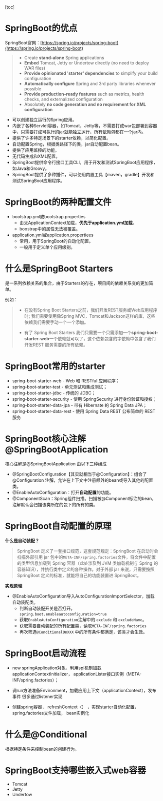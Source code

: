 [toc]

# SpringBoot的优点

SpringBoot官网：[https://spring.io/projects/spring-boot](https://spring.io/projects/spring-boot)

> - Create **stand-alone** Spring applications
> - **Embed** Tomcat, Jetty or Undertow directly (no need to deploy WAR files)
> - **Provide opinionated 'starter' dependencies** to simplify your build configuration
> - **Automatically configure** Spring and 3rd party libraries whenever possible
> - **Provide production-ready features** such as metrics, health checks, and externalized configuration
> - Absolutely **no code generation and no requirement for XML configuration**

- 可以创建独立运行的Spring应用。
- 内嵌了各种Servlet容器，如Tomcat，Jetty等，不需要打成war包部署到容器中，只需要打成可执行的jar就能独立运行，所有依赖包都在一个jar内。
- 提供了许多特定场景下的starter依赖，以简化配置。
- 自动配置Spring，根据类路径下的类，jar自动配置bean。
- 提供了应用监控的功能。
- 无代码生成和XML配置。
- SpringBoot提供命令行接口工具CLI，用于开发和测试SpringBoot应用程序，如Java和Groovy。
- SpringBoot提供了多种插件，可以使用内置工具【maven，gradle】开发和测试SpringBoot应用程序。

# SpringBoot的两种配置文件

- bootstrap.yml或bootstrap.properties
  - 由父ApplicationContext加载，**优先于application.yml加载**。
  - boostrap中的属性无法被覆盖。
- application.yml或application.propertiees
  - 常用，用于SpringBoot的自动化配置。
  - 一般用于定义单个应用级别。

# 什么是SpringBoot Starters

是一系列依赖关系的集合，由于Starters的存在，项目间的依赖关系变的更加简单。

例如：

> - 在没有Spring Boot Starters之前，我们开发REST服务或Web应用程序时; 我们需要使用像Spring MVC，Tomcat和Jackson这样的库，这些依赖我们需要手动一个一个添加。
>
> - 有了 Spring Boot Starters 我们只需要一个只需添加一个**spring-boot-starter-web**一个依赖就可以了，这个依赖包含的字依赖中包含了我们开发REST 服务需要的所有依赖。

# SpringBoot常用的starter

- spring-boot-starter-web - Web 和 RESTful 应用程序；
- spring-boot-starter-test - 单元测试和集成测试；
- spring-boot-starter-jdbc - 传统的 JDBC；
- spring-boot-starter-security - 使用 SpringSecurity 进行身份验证和授权；
- spring-boot-starter-data-jpa - 带有 Hibernate 的 Spring Data JPA；
- spring-boot-starter-data-rest - 使用 Spring Data REST 公布简单的 REST 服务

# SpringBoot核心注解@SpringBootApplication 

核心注解是@SpringBootApplication 由以下三种组成

- @SpringBootConfiguration【其实就相当于@Configuration】：组合了 @Configuration 注解，允许在上下文中注册额外的bean或导入其他的配置类。
- @EnableAutoConfiguration：打开**自动配置**的功能。
- @ComponentScan：Spring组件扫描。扫描被@Component标注的bean，注解默认会扫描该类所在的包下的所有的类。

# SpringBoot自动配置的原理

**什么是自动装配？**

> SpringBoot 定义了一套接口规范，这套规范规定：SpringBoot 在启动时会扫描外部引用 jar 包中的`META-INF/spring.factories`文件，将文件中配置的类型信息加载到 Spring 容器（此处涉及到 JVM 类加载机制与 Spring 的容器知识），并执行类中定义的各种操作。对于外部 jar 来说，只需要按照 SpringBoot 定义的标准，就能将自己的功能装置进 SpringBoot。

**实现原理**

- @EnableAutoConfiguration导入AutoConfigurationImportSelector，加载自动装配类。
  - 判断自动装配开关是否打开。`spring.boot.enableautoconfiguration=true`
  - 获取`EnableAutoConfiguration`注解中的 `exclude` 和 `excludeName`。
  - 获取需要自动装配的所有配置类，读取`META-INF/spring.factories`
  - 再次筛选`@ConditionalOnXXX` 中的所有条件都满足，该类才会生效。

# SpringBoot启动流程

- new springApplication对象，利用spi机制加载applicationContextInitializer， applicationLister接口实例（META-INF/spring.factories）；

- 调run方法准备Environment，加载应用上下文（applicationContext），发布事件 很多通过listener实现

- 创建spring容器， refreshContext（） ，实现starter自动化配置，spring.factories文件加载， bean实例化

# 什么是@Conditional

根据特定条件来控制bean的创建行为。

# SpringBoot支持哪些嵌入式web容器

- Tomcat
- Jetty
- Undertow

